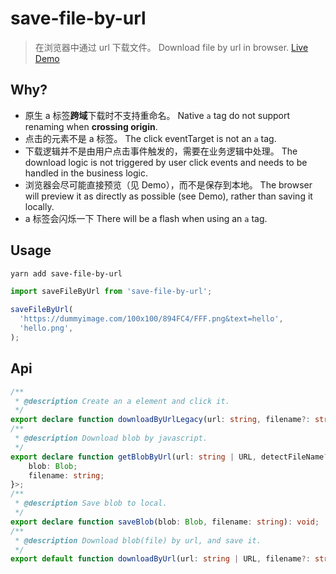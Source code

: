 # save-file-by-url

> 在浏览器中通过 url 下载文件。
> Download file by url in browser.
> [Live Demo](https://bowencool.github.io/download-by-url/)

## Why?

- 原生 a 标签**跨域**下载时不支持重命名。
  Native `a` tag do not support renaming when **crossing origin**.
- 点击的元素不是 a 标签。
  The click eventTarget is not an `a` tag.
- 下载逻辑并不是由用户点击事件触发的，需要在业务逻辑中处理。
  The download logic is not triggered by user click events and needs to be handled in the business logic.
- 浏览器会尽可能直接预览（见 Demo），而不是保存到本地。
  The browser will preview it as directly as possible (see Demo), rather than saving it locally.
- a 标签会闪烁一下
  There will be a flash when using an `a` tag.

## Usage

```sh
yarn add save-file-by-url
```

```ts
import saveFileByUrl from 'save-file-by-url';

saveFileByUrl(
  'https://dummyimage.com/100x100/894FC4/FFF.png&text=hello',
  'hello.png',
);
```

## Api

```ts
/**
 * @description Create an a element and click it.
 */
export declare function downloadByUrlLegacy(url: string, filename?: string): void;
/**
 * @description Download blob by javascript.
 */
export declare function getBlobByUrl(url: string | URL, detectFileName?: boolean): Promise<{
    blob: Blob;
    filename: string;
}>;
/**
 * @description Save blob to local.
 */
export declare function saveBlob(blob: Blob, filename: string): void;
/**
 * @description Download blob(file) by url, and save it.
 */
export default function downloadByUrl(url: string | URL, filename?: string): Promise<void>;
```
